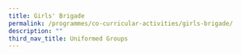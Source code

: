 ```yaml
---
title: Girls' Brigade
permalink: /programmes/co-curricular-activities/girls-brigade/
description: ""
third_nav_title: Uniformed Groups
---
```

